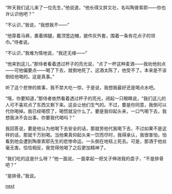 
“昨天我们这儿来了一位先生，”他说道，“他长得又胖又壮，名叫陶普索耶——你也许认识他吧？”

“不认识，”我说，“我想我不——”

“他穿着马裤，裹着绑腿，戴顶宽边帽，披件灰外套，围着一条有花点子的领巾。”侍者说。

“不认识，”我难为情地说，“我还无缘——”

“他来到这儿，”那侍者看着透过杯子的亮光说，“点了一杯这种麦酒——我劝他别点——可他偏要点——喝了下去，就倒地死了。这酒太陈了，他受不了。本来是不该倒给他喝的。这是真事。”

听了这个悲惨的故事，我不禁大吃一惊，于是说，我想我最好还是喝点水吧。

“哦，你要知道，”那侍者依然看着透过杯子的亮光，闭起一只眼睛说，“我们这儿的人可不喜欢点了东西又剩下来。这会让他们生气的。不过，要是你同意，我倒可以代你喝掉。我已经喝惯了，喝惯就没什么了。要是我仰起头来，一口气喝下去，我想我决不会出事。你要我代喝吗？”

我回答说，要是他认为他喝下去安全的话，那就劳他代我喝下去，不过如果不是这样的话，那就千万别喝。当他果真仰起头来一饮而尽时，我得承认，我很害怕，怕看到他会遭到陶普索耶先生的悲惨命运，一头倒在地毯上死去。可是，那酒于他丝毫无害。恰恰相反，我觉得他喝了之后更加精神了。

“我们吃的这是什么呀？”他一面说，一面拿起一把叉子伸进我的盘子，“不是排骨吧？”

“是排骨。”我说。

[next](page75.md)